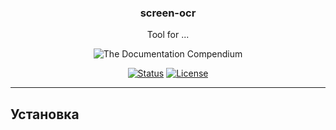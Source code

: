 <h3 align="center">screen-ocr</h3>

<p align = "center">Tool for ...</p>

<p align="center">
 <img src="http://g.recordit.co/J3qf580KOj.gif" alt="The Documentation Compendium"></a>
</p>

<div align="center">

  [![Status](https://img.shields.io/badge/status-active-success.svg)]()
  [![License](https://img.shields.io/badge/license-CC0-blue.svg)](http://creativecommons.org/publicdomain/zero/1.0/)

</div>

---

## Установка
